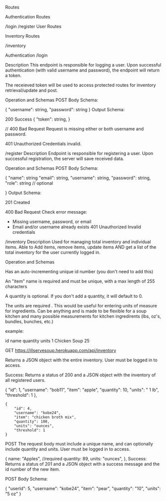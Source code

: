 Routes

Authentication Routes

/login
/register
User Routes

Inventory Routes

/inventory


Authentication
/login

Description
This endpoint is responsible for logging a user. Upon successful authentication (with valid username and password), the endpoint will return a token. 

The receieved token will be used to access protected routes for inventory retrieval/update and post.

Operation and Schemas
POST
Body Schema:

{
    "username": string,
    "password": string
}
Output Schema:

200 Success
{
    "token": string,
}

//
400 Bad Request
Request is missing either or both username and password.

401 Unauthorized
Credentials invalid.



/register
Description
Endpoint is responsible for registering a user. Upon successful registration, the server will save received data.


Operation and Schemas
POST
Body Schema:

{
    "name": string
    "email": string,
    "username": string,
    "password": string,
    "role": string // optional

}
Output Schema:

201 Created

400 Bad Request
Check error message:

* Missing username, password, or email
* Email and/or username already exists
401 Unauthorized
Invalid credentials

/inventory
Description
Used for managing total inventory and individual items. Able to Add items, remove items, update items AND get a list of the total inventory for the user currently logged in.


Operation and Schemas

Has an auto-incrementing unique id number (you don't need to add this)

An "item" name is required and must be unique, with a max length of 255 characters

A quantity is optional. If you don't add a quantity, it will default to 0.

The units are required . This would be useful for entering units of measure for ingredients. Can be anything and is made to be flexible for a soup kitchen and many possible measurements for kitchen ingredirents (lbs, oz's, bundles, bunches, etc.)

example:

id	name	quantity	units
1	Chicken Soup	25	

GET
https://illservesoup.herokuapp.com/api/inventory 

Returns a JSON object with the entire inventory. User must be logged in to access.

Success: Returns a status of 200 and a JSON object with the inventory of all registered users. 

  {
        "id": 1,
        "username": "bob11",
        "item": "apple",
        "quantity": 10,
        "units": " 1 lb",
        "threshold": 1
    },

    {
        "id": 4,
        "username": "kobe24",
        "item": "chicken broth mix",
        "quantity": 100,
        "units": "ounces",
        "threshold": 1
    }

POST
The request body must include a unique name, and can optionally include quantity and units. User must be logged in to access.

{
	name:  "Apples", //required
	quantity:  89,
	units:  "ounces",
},
Success: Returns a status of 201 and a JSON object with a success message and the id number of the new item.



POST
Body Schema:


{	"userId": 5, 
    "username": "kobe24",
    "item": "pear",
    "quantity": "10",
    "units": "5 oz"
}